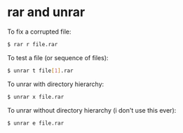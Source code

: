 # rar and unrar

To fix a corrupted file:
```bash
$ rar r file.rar
```

To test a file (or sequence of files):
```bash
$ unrar t file[1].rar
```

To unrar with directory hierarchy:
```bash
$ unrar x file.rar
```

To unrar without directory hierarchy (i don't use this ever):
```bash
$ unrar e file.rar
```
